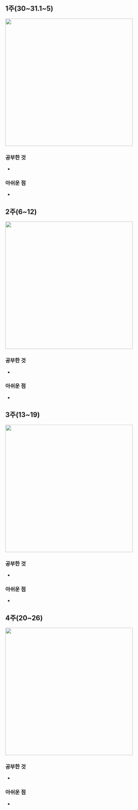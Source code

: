 ## 1주(30~31.1~5)

<img src=""  width="400" /> 

### 공부한 것

- 

### 아쉬운 점 

-

## 2주(6~12)

<img src=""  width="400" /> 

### 공부한 것

- 

### 아쉬운 점 

-

## 3주(13~19)

<img src=""  width="400" /> 

### 공부한 것

- 

### 아쉬운 점 

- 

## 4주(20~26)

<img src=""  width="400" /> 

### 공부한 것

- 

### 아쉬운 점 

- 
